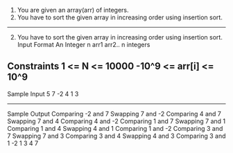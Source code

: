 1. You are given an array(arr) of integers.
2. You have to sort the given array in increasing order using insertion sort.

---------------------------------------------------------------------------------


2. You have to sort the given array in increasing order using insertion sort.
Input Format
An Integer n 
arr1
arr2..
n integers



Constraints
1 <= N <= 10000
-10^9 <= arr[i] <= 10^9
---------------------------------


Sample Input
5
7 
-2 
4 
1 
3

------------------------------------


Sample Output
Comparing -2 and 7
Swapping 7 and -2
Comparing 4 and 7
Swapping 7 and 4
Comparing 4 and -2
Comparing 1 and 7
Swapping 7 and 1
Comparing 1 and 4
Swapping 4 and 1
Comparing 1 and -2
Comparing 3 and 7
Swapping 7 and 3
Comparing 3 and 4
Swapping 4 and 3
Comparing 3 and 1
-2
1
3
4
7